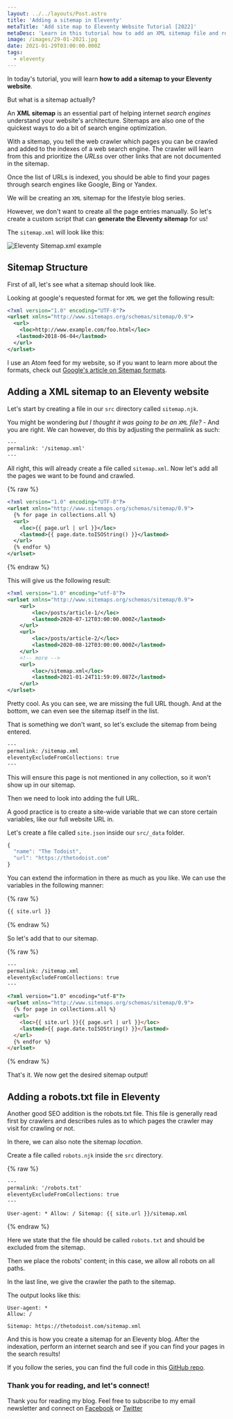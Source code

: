 ```yaml
---
layout: ../../layouts/Post.astro
title: 'Adding a sitemap in Eleventy'
metaTitle: 'Add site map to Eleventy Website Tutorial [2022]'
metaDesc: 'Learn in this tutorial how to add an XML sitemap file and robots.txt to an Eleventy blog. See the code examples in the Github repo!'
image: /images/29-01-2021.jpg
date: 2021-01-29T03:00:00.000Z
tags:
  - eleventy
---
```


In today's tutorial, you will learn **how to add a sitemap to your Eleventy website**.

But what is a sitemap actually?

An **XML sitemap** is an essential part of helping internet _search engines_ understand your website's architecture. Sitemaps are also one of the quickest ways to do a bit of search engine optimization.

With a sitemap, you tell the web crawler which pages you can be crawled and added to the indexes of a web search engine. The crawler will learn from this and prioritize the _URLss_ over other links that are not documented in the sitemap.

Once the list of URLs is indexed, you should be able to find your pages through search engines like Google, Bing or Yandex.

We will be creating an `XML` sitemap for the lifestyle blog series.

However, we don't want to create all the page entries manually. So let's create a custom script that can **generate the Eleventy sitemap** for us!

The `sitemap.xml` will look like this:

![Eleventy Sitemap.xml example](https://cdn.hashnode.com/res/hashnode/image/upload/v1611490386604/MG4WGk7k2.png)

## Sitemap Structure

First of all, let's see what a sitemap should look like.

Looking at google's requested format for `XML` we get the following result:

```xml
<?xml version="1.0" encoding="UTF-8"?>
<urlset xmlns="http://www.sitemaps.org/schemas/sitemap/0.9">
  <url>
    <loc>http://www.example.com/foo.html</loc>
   <lastmod>2018-06-04</lastmod>
  </url>
</urlset>
```

I use an Atom feed for my website, so if you want to learn more about the formats, check out [Google's article on Sitemap formats](https://developers.google.com/search/docs/advanced/sitemaps/build-sitemap#sitemapformat).

## Adding a XML sitemap to an Eleventy website

Let's start by creating a file in our `src` directory called `sitemap.njk`.

You might be wondering _but I thought it was going to be an `XML` file?_ - And you are right. We can however, do this by adjusting the permalink as such:

```html
---
permalink: '/sitemap.xml'
---
```

All right, this will already create a file called `sitemap.xml`. Now let's add all the pages we want to be found and crawled.

{% raw %}

```xml
<?xml version="1.0" encoding="UTF-8"?>
<urlset xmlns="http://www.sitemaps.org/schemas/sitemap/0.9">
  {% for page in collections.all %}
  <url>
    <loc>{{ page.url | url }}</loc>
    <lastmod>{{ page.date.toISOString() }}</lastmod>
  </url>
  {% endfor %}
</urlset>
```

{% endraw %}

This will give us the following result:

```xml
<?xml version="1.0" encoding="utf-8"?>
<urlset xmlns="http://www.sitemaps.org/schemas/sitemap/0.9">
    <url>
        <loc>/posts/article-1/</loc>
        <lastmod>2020-07-12T03:00:00.000Z</lastmod>
    </url>
    <url>
        <loc>/posts/article-2/</loc>
        <lastmod>2020-08-12T03:00:00.000Z</lastmod>
    </url>
    <!-- more -->
    <url>
        <loc>/sitemap.xml</loc>
        <lastmod>2021-01-24T11:59:09.087Z</lastmod>
    </url>
</urlset>
```

Pretty cool. As you can see, we are missing the full URL though. And at the bottom, we can even see the sitemap itself in the list.

That is something we don't want, so let's exclude the sitemap from being entered.

```html
---
permalink: /sitemap.xml
eleventyExcludeFromCollections: true
---
```

This will ensure this page is not mentioned in any collection, so it won't show up in our sitemap.

Then we need to look into adding the full URL.

A good practice is to create a site-wide variable that we can store certain variables, like our full website URL in.

Let's create a file called `site.json` inside our `src/_data` folder.

```js
{
  "name": "The Todoist",
  "url": "https://thetodoist.com"
}
```

You can extend the information in there as much as you like. We can use the variables in the following manner:

{% raw %}

```html
{{ site.url }}
```

{% endraw %}

So let's add that to our sitemap.

{% raw %}

```html
---
permalink: /sitemap.xml
eleventyExcludeFromCollections: true
---

<?xml version="1.0" encoding="utf-8"?>
<urlset xmlns="http://www.sitemaps.org/schemas/sitemap/0.9">
  {% for page in collections.all %}
  <url>
    <loc>{{ site.url }}{{ page.url | url }}</loc>
    <lastmod>{{ page.date.toISOString() }}</lastmod>
  </url>
  {% endfor %}
</urlset>
```

{% endraw %}

That's it. We now get the desired sitemap output!

## Adding a robots.txt file in Eleventy

Another good SEO addition is the robots.txt file. This file is generally read first by crawlers and describes rules as to which pages the crawler may visit for crawling or not.

In there, we can also note the sitemap _location_.

Create a file called `robots.njk` inside the `src` directory.

{% raw %}

```html
---
permalink: '/robots.txt'
eleventyExcludeFromCollections: true
---

User-agent: * Allow: / Sitemap: {{ site.url }}/sitemap.xml
```

{% endraw %}

Here we state that the file should be called `robots.txt` and should be excluded from the sitemap.

Then we place the robots' content; in this case, we allow all robots on all paths.

In the last line, we give the crawler the path to the sitemap.

The output looks like this:

```text
User-agent: *
Allow: /

Sitemap: https://thetodoist.com/sitemap.xml
```

And this is how you create a sitemap for an Eleventy blog. After the indexation, perform an internet search and see if you can find your pages in the search results!

If you follow the series, you can find the full code in this [GitHub repo](https://github.com/rebelchris/eleventy-todoist/tree/part8).

### Thank you for reading, and let's connect!

Thank you for reading my blog. Feel free to subscribe to my email newsletter and connect on [Facebook](https://www.facebook.com/DailyDevTipsBlog) or [Twitter](https://twitter.com/DailyDevTips1)
